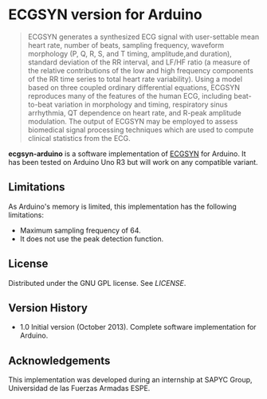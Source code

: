 # ECGSYN version for Arduino

>ECGSYN generates a synthesized ECG signal with user-settable mean heart rate, number of beats, sampling frequency, waveform morphology (P, Q, R, S, and T timing, amplitude,and duration), standard deviation of the RR interval, and LF/HF ratio (a measure of the relative contributions of the low and high frequency components of the RR time series to total heart rate variability). Using a model based on three coupled ordinary differential equations, ECGSYN reproduces many of the features of the human ECG, including beat-to-beat variation in morphology and timing, respiratory sinus arrhythmia, QT dependence on heart rate, and R-peak amplitude modulation. The output of ECGSYN may be employed to assess biomedical signal processing techniques which are used to compute clinical statistics from the ECG.

**ecgsyn-arduino** is a software implementation of [ECGSYN](http://www.physionet.org/physiotools/ecgsyn/) for Arduino. It has been tested on Arduino Uno R3 but will work on any compatible variant.

## Limitations

As Arduino's memory is limited, this implementation has the following limitations:

- Maximum sampling frequency of 64.
- It does not use the peak detection function.

## License
Distributed under the GNU GPL license. See *LICENSE*.

## Version History
- 1.0 Initial version (October 2013).
	Complete software implementation for Arduino.

## Acknowledgements
This implementation was developed during an internship at SAPYC Group, Universidad de las Fuerzas Armadas ESPE.
